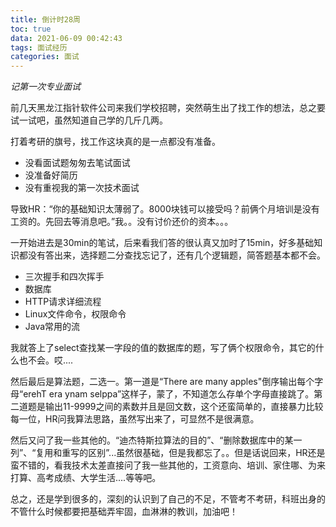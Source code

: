 ```yaml
---
title: 倒计时28周
toc: true
data: 2021-06-09 00:42:43
tags: 面试经历
categories: 面试
---
```


*记第一次专业面试*<!--more-->

前几天黑龙江指针软件公司来我们学校招聘，突然萌生出了找工作的想法，总之要试一试吧，虽然知道自己学的几斤几两。

打着考研的旗号，找工作这块真的是一点都没有准备。

- 没看面试题匆匆去笔试面试
- 没准备好简历
- 没有重视我的第一次技术面试

导致HR：“你的基础知识太薄弱了。8000块钱可以接受吗？前俩个月培训是没有工资的。先回去等消息吧。”我。。没有讨价还价的资本。。。

一开始进去是30min的笔试，后来看我们答的很认真又加时了15min，好多基础知识都没有答出来，选择题二分查找忘记了，还有几个逻辑题，简答题基本都不会。

- 三次握手和四次挥手
- 数据库
- HTTP请求详细流程
- Linux文件命令，权限命令
- Java常用的流

我就答上了select查找某一字段的值的数据库的题，写了俩个权限命令，其它的什么也不会。哎....

然后最后是算法题，二选一。第一道是“There are many apples"倒序输出每个字母“erehT era ynam selppa”这样子，蒙了，不知道怎么存单个字母直接跳了。第二道题是输出11-9999之间的素数并且是回文数，这个还蛮简单的，直接暴力比较每一位，HR问我算法思路，虽然写出来了，可显然不是很满意。

然后又问了我一些其他的。“迪杰特斯拉算法的目的”、“删除数据库中的某一列”、“复用和重写的区别”...虽然很基础，但是我都忘了。。但是话说回来，HR还是蛮不错的，看我技术太差直接问了我一些其他的，工资意向、培训、家住哪、为来打算、高考成绩、大学生活....等等吧。

总之，还是学到很多的，深刻的认识到了自己的不足，不管考不考研，科班出身的不管什么时候都要把基础弄牢固，血淋淋的教训，加油吧！